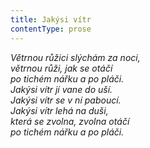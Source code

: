 ```yaml
---
title: Jakýsi vítr
contentType: prose
---
```


<section>

_Větrnou růžici slýchám za noci,  
větrnou růži, jak se otáčí  
po tichém nářku a po pláči.  
Jakýsi vítr jí vane do uší.  
Jakýsi vítr se v ní paboucí.  
Jakýsi vítr lehá na duši,  
která se zvolna, zvolna otáčí  
po tichém nářku a po pláči._

</section>
